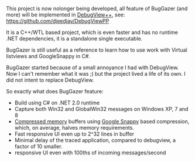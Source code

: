 This project is now nolonger being developed, all feature of BugGazer (and more) will be implemented in [DebugView++](https://github.com/djeedjay/DebugViewPP), see: https://github.com/djeedjay/DebugViewPP

It is a C++/WTL based project, which is even faster and has no runtime .NET dependencies, it is a standalone single executable.

BugGazer is still useful as a reference to learn how to use work with Virtual listviews and GoogleSnappy in C#.


BugGazer started because of a small annoyance I had with DebugView.
Now I can't remember what it was ;) but the project lived a life of its own. I did not intent to replace DebugView.

So exactly what does BugGazer feature:

  * Build using C# on .NET 2.0 runtime
  * Capture both Win32 and GlobalWin32 messages on Windows XP, 7 and 8
  * [Compressed memory](http://snappy4net.codeplex.com/) buffers using [Google Snappy](https://code.google.com/p/snappy/) based compression, which, on average, halves memory requirements.
  * Fast responsive UI even up to 2^32 lines in buffer
  * Minimal delay of the traced application, compared to debugview, a factor of 10 smaller.
  * responsive UI even with 100ths of incoming messages/second